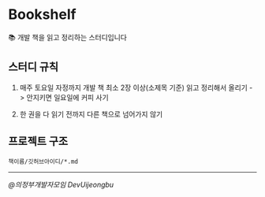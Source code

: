 # Bookshelf

📚 개발 책을 읽고 정리하는 스터디입니다



## 스터디 규칙


1. 매주 토요일 자정까지 개발 책 최소 2장 이상(소제목 기준) 읽고 정리해서 올리기 -> 안지키면 일요일에 커피 사기

2. 한 권을 다 읽기 전까지 다른 책으로 넘어가지 않기


## 프로젝트 구조

`책이름/깃허브아이디/*.md`


---

*@의정부개발자모임 DevUijeongbu*
